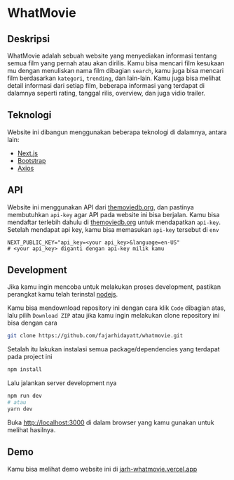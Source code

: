 # WhatMovie

## Deskripsi

WhatMovie adalah sebuah website yang menyediakan informasi tentang semua film yang pernah atau akan dirilis. Kamu bisa mencari film kesukaan mu dengan menuliskan nama film dibagian `search`, kamu juga bisa mencari film berdasarkan `kategori`, `trending`, dan lain-lain. Kamu juga bisa melihat detail informasi dari setiap film, beberapa informasi yang terdapat di dalamnya seperti rating, tanggal rilis, overview, dan juga vidio trailer.

## Teknologi

Website ini dibangun menggunakan beberapa teknologi di dalamnya, antara lain:

- [Next.js](https://nextjs.org/)
- [Bootstrap](https://getbootstrap.com/)
- [Axios](https://github.com/axios/axios)

## API

Website ini menggunakan API dari [themoviedb.org](https://www.themoviedb.org/documentation/api), dan pastinya membutuhkan `api-key` agar API pada website ini bisa berjalan. Kamu bisa mendaftar terlebih dahulu di [themoviedb.org](https://www.themoviedb.org/documentation/api) untuk mendapatkan `api-key`. Setelah mendapat api key, kamu bisa memasukan `api-key` tersebut di `env`

```env
NEXT_PUBLIC_KEY="api_key=<your api_key>&language=en-US"
# <your api_key> diganti dengan api-key milik kamu
```

## Development

Jika kamu ingin mencoba untuk melakukan proses development, pastikan perangkat kamu telah terinstal [nodejs](https://nodejs.org/en/).

Kamu bisa mendownload repository ini dengan cara klik `Code` dibagian atas, lalu pilih `Download ZIP` atau jika kamu ingin melakukan clone repository ini bisa dengan cara

```bash
git clone https://github.com/fajarhidayatt/whatmovie.git
```

Setalah itu lakukan instalasi semua package/dependencies yang terdapat pada project ini

```bash
npm install
```

Lalu jalankan server development nya

```bash
npm run dev
# atau
yarn dev
```

Buka [http://localhost:3000](http://localhost:3000) di dalam browser yang kamu gunakan untuk melihat hasilnya.

## Demo

Kamu bisa melihat demo website ini di [jarh-whatmovie.vercel.app](https://jarh-whatmovie.vercel.app)
